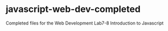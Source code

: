 # javascript-web-dev-completed
Completed files for the Web Development Lab7-8 Introduction to Javascript
